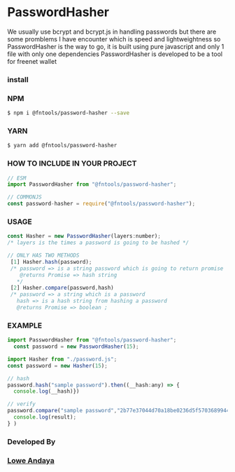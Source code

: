# PasswordHasher 
We usually use bcrypt and bcrypt.js in handling passwords but there are some promblems I have encounter which is speed 
and lightweightness so PasswordHasher is the way to go, it is built using pure javascript and only 1 file with only one dependencies
PasswordHasher is developed to be a tool for freenet wallet 


### install 
### NPM 
```bash 
$ npm i @fntools/password-hasher --save 
```
### YARN 
```bash 
$ yarn add @fntools/password-hasher
```

### HOW TO INCLUDE IN YOUR PROJECT
```javascript 
// ESM 
import PasswordHasher from "@fntools/password-hasher";

// COMMONJS 
const password-hasher = require("@fntools/password-hasher");

```

### USAGE 
```javascript 
const Hasher = new PasswordHasher(layers:number);
/* layers is the times a password is going to be hashed */

// ONLY HAS TWO METHODS 
 [1] Hasher.hash(password);
 /* password => is a string password which is going to return promise  
    @returns Promise => hash string
   */
 [2] Hasher.compare(password,hash)
 /* password => a string which is a password 
   hash => is a hash string from hashing a password 
   @returns Promise => boolean ;
```

### EXAMPLE 

``` javascript 
import PasswordHasher from "@fntools/password-hasher";
  const password = new PasswordHasher(15);

import Hasher from "./password.js";
const password = new Hasher(15);

// hash 
password.hash("sample password").then((__hash:any) => {
  console.log(__hash)})

// verify
password.compare("sample password","2b77e37044d70a18be0236d5f57036899447bc5efec1f02409ea5a31d9068342").then((result:any) => {
  console.log(result);
} )


```

### Developed By 
### [Lowe Andaya](https://github.com/lowecainandaya)
